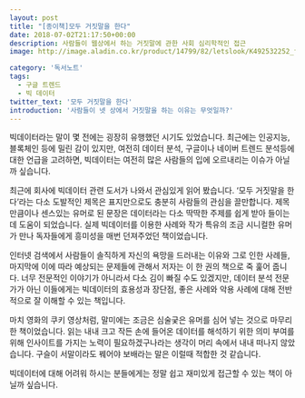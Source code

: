 ```yaml
---
layout: post
title: "[종이책]모두 거짓말을 한다"
date: 2018-07-02T21:17:50+00:00
description: 사람들이 웹상에서 하는 거짓말에 관한 사회 심리학적인 접근
image: http://image.aladin.co.kr/product/14799/82/letslook/K492532252_f.jpg

category: '독서노트'  
tags: 
  - 구글 트렌드
  - 빅 데이터
twitter_text: '모두 거짓말을 한다'
introduction: '사람들이 넷 상에서 거짓말을 하는 이유는 무엇일까?'
---
```


빅데이터라는 말이 몇 전에는 굉장히 유행했던 시기도 있었습니다. 최근에는 인공지능, 블록체인 등에 밀린 감이 있지만, 여전히 데이터 분석, 구글이나 네이버 트렌드 분석등에 대한 언급을 고려하면, 빅데이터는 여전히 많은 사람들의 입에 오르내리는 이슈가 아닐까 싶습니다.

최근에 회사에 빅데이터 관련 도서가 나와서 관심있게 읽어 봤습니다. &#8216;모두 거짓말을 한다&#8217;라는 다소 도발적인 제목은 표지만으로도 충분히 사람들의 관심을 끌만합니다. 제목만큼이나 센스있는 유머로 된 문장은 데이터라는 다소 딱딱한 주제를 쉽게 받아 들이는데 도움이 되었습니다. 실제 빅데이터를 이용한 사례와 작가 특유의 조금 시니컬한 유머가 만나 독자들에게 흥미성을 매번 던져주었던 책이었습니다.

인터넷 검색에서 사람들이 솔직하게 자신의 욕망을 드러내는 이유와 그로 인한 사례들, 마지막에 이에 따라 예상되는 문제들에 관해서 저자는 이 한 권의 책으로 죽 훑어 줍니다. 너무 전문적인 이야기가 아니라서 다소 김이 빠질 수도 있겠지만, 데이터 분석 전문가가 아닌 이들에게는 빅데이터의 효용성과 장단점, 좋은 사례와 악용 사례에 대해 전반적으로 잘 이해할 수 있는 책입니다.

마치 영화의 쿠키 영상처럼, 말미에는 조금은 심술궂은 유머를 심어 넣는 것으로 마무리한 책이었습니다. 읽는 내내 크고 작든 손에 들어온 데이터를 해석하기 위한 의미 부여를 위해 인사이트를 가지는 노력이 필요하겠구나라는 생각이 머리 속에서 내내 떠나지 않았습니다. 구슬이 서말이라도 꿰어야 보배라는 말은 이럴때 적합한 것 같습니다.

빅데이터에 대해 어려워 하시는 분들에게는 정말 쉽고 재미있게 접근할 수 있는 책이 아닐까 싶습니다.